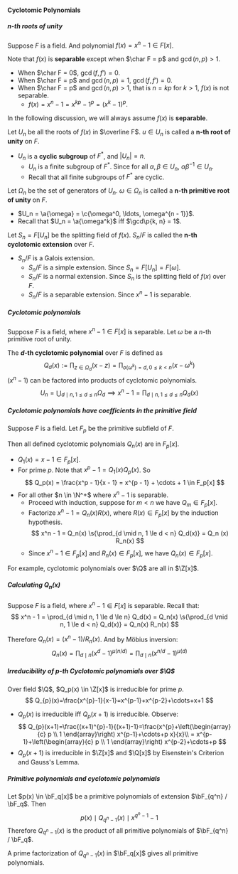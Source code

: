 #### Cyclotomic Polynomials

##### n-th roots of unity

Suppose $F$ is a field. And polynomial $f(x) = x^n - 1 \in F[x]$.

Note that $f(x)$ is **separable** except when $\char F = p$ and $\gcd(n, p) > 1$.

- When $\char F = 0$, $\gcd(f, f') = 0$.
- When $\char F = p$ and $\gcd(n, p) = 1$, $\gcd(f, f') = 0$.
- When $\char F = p$ and $\gcd(n, p) > 1$, that is $n = k p$ for $k > 1$, $f(x)$ is not separable.
  - $f(x) = x^n - 1 = x^{kp} - 1^p = (x^k  - 1)^p$.

In the following discussion, we will always assume $f(x)$ is **separable**.

Let $U_n$ be all the roots of $f(x)$ in $\overline F$. $u \in U_n$ is called a **n-th root of unity** on $F$.

- $U_n$ is a **cyclic subgroup** of $F^*$, and $|U_n| = n$.
  - $U_n$ is a finite subgroup of $F^*$. Since for all $\alpha, \beta \in U_n$, $\alpha \beta^{-1} \in U_n$.
  - Recall that all finite subgroups of $F^*$ are cyclic.

Let $\Omega_n$ be the set of generators of $U_n$. $\omega \in \Omega_n$ is called a **n-th primitive root of unity** on $F$.

- $U_n = \a{\omega} = \c{\omega^0, \ldots, \omega^{n - 1}}$.
- Recall that $U_n = \a{\omega^k}$ iff $\gcd\p{k, n} = 1$.

Let $S_n = F[U_n]$ be the splitting field of $f(x)$. $S_n / F$ is called the **n-th cyclotomic extension** over $F$.

- $S_n / F$ is a Galois extension.
  - $S_n / F$ is a simple extension. Since $S_n = F[U_n] = F[\omega]$.
  - $S_n / F$ is a normal extension. Since $S_n$ is the splitting field of $f(x)$ over $F$.
  - $S_n / F$ is a separable extension. Since $x^n - 1$ is separable.

##### Cyclotomic polynomials

Suppose $F$ is a field, where $x^n - 1 \in F[x]$ is separable. Let $\omega$ be a $n$-th primitive root of unity.

The **$d$-th cyclotomic polynomial** over $F$ is defined as
$$
Q_d(x) := \prod_{z \in \Omega_d} (x - z) = \prod_{o(\omega^k) = d, 0 \le k < n} (x - \omega^k)
$$
$(x^n - 1)$ can be factored into products of cyclotomic polynomials.
$$
U_n = \bigcup_{d \mid n, 1 \le d \le n} \Omega_d \implies x^n - 1 = \prod_{d \mid n, 1 \le d \le n} Q_d(x)
$$
##### Cyclotomic polynomials have coefficients in the primitive field

Suppose $F$ is a field. Let $F_p$ be the primitive subfield of $F$.

Then all defined cyclotomic polynomials $Q_n(x)$ are in $F_p[x]$.

- $Q_1(x) = x - 1 \in F_p[x]$.
- For prime $p$. Note that $x^p - 1 = Q_1(x) Q_p(x)$. So
  $$
  Q_p(x) = \frac{x^p - 1}{x - 1} = x^{p - 1} + \cdots + 1 \in F_p[x]
  $$
- For all other $n \in \N^+$ where $x^n - 1$ is separable.
  - Proceed with induction, suppose for $m < n$ we have $Q_m \in F_p[x]$.
  - Factorize $x^n - 1 = Q_n(x) R(x)$, where $R(x) \in F_p[x]$ by the induction hypothesis.
    $$
    x^n - 1 = Q_n(x) \s{\prod_{d \mid n, 1 \le d < n} Q_d(x)} = Q_n (x) R_n(x)
    $$
  - Since $x^n - 1 \in F_p[x]$ and $R_n(x) \in F_p[x]$, we have $Q_n(x) \in F_p[x]$.

For example, cyclotomic polynomials over $\Q$ are all in $\Z[x]$.

##### Calculating $Q_n(x)$

Suppose $F$ is a field, where $x^n - 1 \in F[x]$ is separable. Recall that:
$$
x^n - 1 = \prod_{d \mid n, 1 \le d \le n} Q_d(x) = Q_n(x) \s{\prod_{d \mid n, 1 \le d < n} Q_d(x)} = Q_n(x) R_n(x)
$$

Therefore $Q_n(x) = (x^n - 1) / R_n(x)$. And by Möbius inversion:
$$
Q_n(x) = \prod_{d \mid n} (x^d - 1)^{\mu(n / d)} = \prod_{d \mid n} (x^{n / d} - 1) ^{\mu(d)}
$$
##### Irreducibility of p-th Cyclotomic polynomials over $\Q$

Over field $\Q$, $Q_p(x) \in \Z[x]$ is irreducible for prime $p$.
$$
Q_{p}(x)=\frac{x^{p}-1}{x-1}=x^{p-1}+x^{p-2}+\cdots+x+1
$$

- $Q_p(x)$ is irreducible iff $Q_p(x + 1)$ is irreducible. Observe:
  $$
  Q_{p}(x+1)=\frac{(x+1)^{p}-1}{(x+1)-1}=\frac{x^{p}+\left(\begin{array}{c}
  p \\
  1
  \end{array}\right) x^{p-1}+\cdots+p x}{x}\\
  = x^{p-1}+\left(\begin{array}{c}
  p \\
  1
  \end{array}\right) x^{p-2}+\cdots+p
  $$
- $Q_p(x + 1)$ is irreducible in $\Z[x]$ and $\Q[x]$ by Eisenstein's Criterion and Gauss's Lemma.

##### Primitive polynomials and cyclotomic polynomials

Let $p(x) \in \bF_q[x]$ be a primitive polynomials of extension $\bF_{q^n} / \bF_q$. Then
$$
p(x) \mid Q_{q^n - 1}(x) \mid x^{q^n - 1} - 1
$$
Therefore $Q_{q^n - 1}(x)$ is the product of all primitive polynomials of $\bF_{q^n} / \bF_q$.

A prime factorization of $Q_{q^n - 1}(x)$ in $\bF_q[x]$ gives all primitive polynomials.
